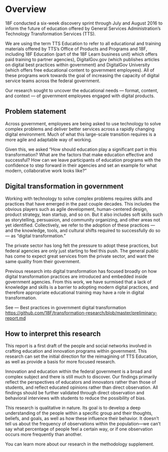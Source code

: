 # Overview

18F conducted a six-week discovery sprint through July and August 2016 to inform the future of education offered by General Services Administration’s Technology Transformation Services (TTS).

We are using the term TTS Education to refer to all educational and training materials offered by TTS’s Office of Products and Programs and 18F, including 18F Education (part of the 18F Learn business unit) which offers paid training to partner agencies), DigitalGov.gov (which publishes articles on digital best practices within government) and DigitalGov University (which offers free educational content to government employees). All of these programs work towards the goal of increasing the capacity of digital service teams across the federal government.

Our research sought to uncover the educational needs — format, content, and context — of government employees engaged with digital products. 

## Problem statement

Across government, employees are being asked to use technology to solve complex problems and deliver better services across a rapidly changing digital environment. Much of what this large-scale transition requires is a more agile and adaptable way of working. 

Given this, we asked “How should education play a significant part in this transformation? What are the factors that make education effective and successful? How can we leave participants of education programs with the confidence to step forward in their agencies and set an example for what modern, collaborative work looks like?”

## Digital transformation in government

Working with technology to solve complex problems requires skills and practices that have emerged in the past couple decades. This includes the obvious players such as agile development, human-centered design, product strategy, lean startup, and so on. But it also includes soft skills such as storytelling, persuasion, and community organizing, and other areas not yet identified. Collectively, we refer to the adoption of these practices — and the knowledge, tools, and cultural shifts required to successfully do so — as “digital transformation.”

The private sector has long felt the pressure to adopt these practices, but federal agencies are only just starting to feel this push. The general public has come to expect great services from the private sector, and want the same quality from their government. 

Previous research into digital transformation has focused broadly on how digital transformation practices are introduced and embedded inside government agencies. From this work, we have surmised that a lack of knowledge and skills is a barrier to adopting modern digital practices, and therefore appropriate educational training may have a role in digital transformation. 

See — Best practices in government digital transformation https://github.com/18F/transformation-research/blob/master/preliminary-report.md

## How to interpret this research

This report is a first draft of the people and social networks involved in crafting education and innovation programs within government. This research can set the initial direction for the reimagining of TTS Education, as well as provide a basis for more focused research.

Innovation and education within the federal government is a broad and complex subject and there is still much to discover. Our findings primarily reflect the perspectives of educators and innovators rather than those of students, and reflect educated opinions rather than direct observation. All findings should be further validated through direct observation and behavioral interviews with students to reduce the possibility of bias. 

This research is qualitative in nature. Its goal is to develop a deep understanding of the people within a specific group and their thoughts, beliefs, and goals, as well as how these influence their behavior. It doesn’t tell us about the frequency of observations within the population—we can’t say what percentage of people feel a certain way, or if one observation occurs more frequently than another. 

You can learn more about our research in the methodology supplement.
